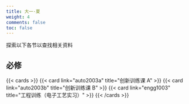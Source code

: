 ```yaml
---
title: 大一·夏
weight: 4
comments: false
toc: false
---
```

探索以下各节以查找相关资料
## 必修
<!--more-->
{{< cards >}}
{{< card link="auto2003a" title="创新训练课 A" >}}
{{< card link="auto2003b" title="创新训练课 B" >}}
{{< card link="engg1003" title="工程训练（电子工艺实习）" >}}
{{< /cards >}}
